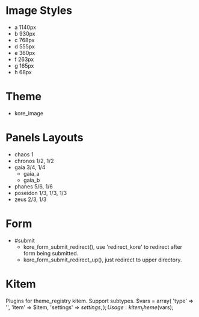 Image Styles
============
* a 1140px
* b 930px
* c 768px
* d 555px
* e 360px
* f 263px
* g 165px
* h 68px

Theme
=====
* kore_image

Panels Layouts
==============
* chaos 1
* chronos 1/2, 1/2
* gaia 3/4, 1/4
    - gaia_a
    - gaia_b
* phanes 5/6, 1/6
* poseidon 1/3, 1/3, 1/3
* zeus 2/3, 1/3

Form
====
* #submit
    - kore_form_submit_redirect(), use 'redirect_kore' to redirect after form being submitted.
    - kore_form_submit_redirect_up(), just redirect to upper directory.

Kitem
=====
Plugins for theme_registry kitem.
Support subtypes.
    $vars = array(
      'type' => '',
      'item' => $item,
      'settings' => $settings,
    );
Usage: kitem_theme($vars);
